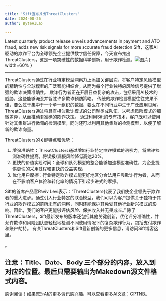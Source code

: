 ```yaml
---

title: 'Sift宣布推出ThreatClusters'
date: 2024-08-26
author: ByteAILab

---
```


Latest quarterly product release unveils advancements in payment and ATO fraud, adds new risk signals for more accurate fraud detection
Sift，这家AI驱动的欺诈平台为全球领先企业提供数字信任保障，今天宣布推出ThreatClusters，这是一项突破性的数据科学创新，用于欺诈检测。![图片](https://ai-techpark.com/wp-content/uploads/2024/08/Sift-an-960x540.jpg){ width=60% }

---
 ThreatClusters通过在行业特定模型洞察力上添加关键层次，将客户特定风险模型的精确性与全球模型的广泛智能相结合，从而为每个行业独特的风险信号提供了增强的欺诈决策准确性。
欺诈行为者正在开展日益复杂的攻击，包括采用AI技术的威胁，这些能够淹没并智胜许多欺诈预防策略。 传统的欺诈检测模型往往效果不佳，要么过于集中于一个单一组织的数据，要么在不同行业中过于广泛应用见解。 ThreatClusters通过将具有相似欺诈模式的公司聚类成队伍，以考虑风险模式的细微差异，从而推动更准确的欺诈决策。
通过利用Sift的专有技术，客户既可以使用针对其集群进行微调的检测模型，同时还可以利用其他集群的检测模型，以便了解新的欺诈向量。

ThreatClusters的关键特点和优势：
1. 增强准确性：ThreatClusters通过增加行业特定欺诈模式的洞察力，将欺诈检测准确性提高，将误报/漏报风险降低高达20%。
2. 更快的价值实现时间：全球和队列模型的整合能够加速模型准确性，为企业提供更快的采用过程和更快的受益实现。
3. 优化用户摩擦：行业特定欺诈模式能更好地区分合法用户和欺诈行为者，从而在不影响客户体验和转化率的情况下引起步进式的摩擦。

Sift的首席产品官Raviv Levi表示：“ThreatClusters代表了我们使企业领先于欺诈者的重大进步。通过引入行业特定的联合模型，我们可以为客户提供关于独特于其行业的欺诈模式的前所未有的洞察，同时还能保护其免受其他行业新兴模式的影响。因此，我们的客户更能够评估风险、保护收入并无畏成长。”
除了ThreatClusters，Sift最新发布的版本还包括其他关键创新，优化评分准确性，并允许欺诈和风险团队更轻松地检测不同使用情况下的复杂欺诈行为，包括支付欺诈和账户劫持。
有关ThreatClusters和Sift最新创新的更多信息，请访问Sift博客这里。

。

注意：Title、Date、Body 三个部分的内容，放入到对应的位置。最后只需要输出为Makedown源文件格式内容。
---
感谢阅读！如果您对AI的更多资讯感兴趣，可以查看更多AI文章：[GPTNB](https://gptnb.com)。
